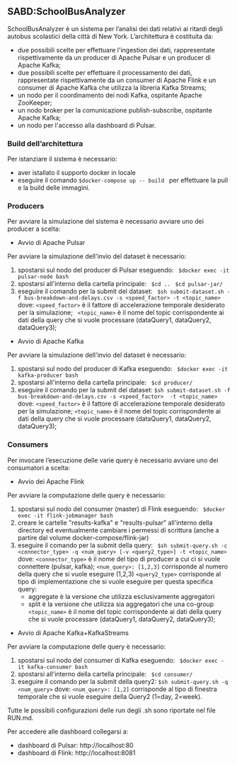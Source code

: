 ## SABD:SchoolBusAnalyzer

SchoolBusAnalyzer è un sistema per l’analisi dei dati relativi ai ritardi degli autobus scolastici della città di New York.
L’architettura è costituita da:

- due possibili scelte per effettuare l'ingestion dei dati, rappresentate rispettivamente da un producer di Apache Pulsar e un producer di Apache Kafka;
- due possibili scelte per effettuare il processamento dei dati, rappresentate rispettivamente da un consumer di Apache Flink e un consumer di Apache Kafka che utilizza la libreria Kafka Streams;
- un nodo per il coordinamento dei nodi Kafka, ospitante Apache ZooKeeper;
- un nodo broker per la comunicazione publish-subscribe, ospitante Apache Kafka;
- un nodo per l'accesso alla dashboard di Pulsar.

### Build dell’architettura
Per istanziare il sistema è necessario:
- aver istallato il supporto docker in locale
- eseguire il comando ```$docker-compose up -- build ``` 
per effettuare la pull e la build delle immagini.

### Producers
Per avviare la simulazione del sistema è necessario avviare uno dei producer a scelta:

- Avvio di Apache Pulsar

Per avviare la simulazione dell'invio del dataset è necessario:
1. spostarsi sul nodo del producer di Pulsar eseguendo: 
       ``` $docker exec -it pulsar-node bash```
2. spostarsi all'interno della cartella principale:
    ``` $cd ..``` 
    ``` $cd pulsar-jar/``` 
3. eseguire il comando per la submit del dataset:
    ``` $sh submit-dataset.sh -f bus-breakdown-and-delays.csv -s <speed_factor> -t <topic_name>```
dove:
 ```<speed_factor>``` è il fattore di accelerazione temporale desiderato per la simulazione;
 ``` <topic_name>``` è il nome del topic corrispondente ai dati della query che si vuole processare (dataQuery1, dataQuery2, dataQuery3);
 
 - Avvio di Apache Kafka
 
 Per avviare la simulazione dell'invio del dataset è necessario:
 1. spostarsi sul nodo del producer di Kafka eseguendo: 
        ``` $docker exec -it kafka-producer bash```
 2. spostarsi all'interno della cartella principale:
    ``` $cd producer/``` 
 3. eseguire il comando per la submit del dataset:
     ``` $sh submit-dataset.sh -f bus-breakdown-and-delays.csv -s <speed_factor>  -t <topic_name> ```
 dove:
  ```<speed_factor>``` è il fattore di accelerazione temporale desiderato per la simulazione;
  ```<topic_name>``` è il nome del topic corrispondente ai dati della query che si vuole processare (dataQuery1, dataQuery2, dataQuery3);

  
### Consumers
Per invocare l’esecuzione delle varie query è necessario avviare uno dei consumatori a scelta:

 - Avvio dei Apache Flink
 
 Per avviare la computazione delle query è necessario:
 1. spostarsi sul nodo del consumer (master) di Flink eseguendo: 
        ``` $docker exec -it flink-jobmanager bash```
 2. creare le cartelle "results-kafka" e "results-pulsar" all'interno della directory ed eventualmente cambiare i permessi di scrittura (anche a partire dal volume docker-compose/flink-jar)
 3. eseguire il comando per la submit della query:
     ``` $sh submit-query.sh -c <connector_type> -q <num_query> [-v <query2_type>] -t <topic_name>```
 dove:
  ```<connector_type>``` è il nome del tipo di producer a cui ci si vuole connettere (pulsar, kafka);
  ```<num_query>: [1,2,3]``` corrisponde al numero della query che si vuole eseguire (1,2,3)
  ```<query2_type>``` corrisponde al tipo di implementazione che si vuole eseguire per questa specifica query:
    - aggregate è la versione che utilizza esclusivamente aggregatori
    - split è la versione che utilizza sia aggregatori che una co-group
  ``` <topic_name>``` è il nome del topic corrispondente ai dati della query che si vuole processare (dataQuery1, dataQuery2, dataQuery3);
  
  - Avvio di Apache Kafka+KafkaStreams
  
  Per avviare la computazione delle query è necessario:
  1. spostarsi sul nodo del consumer di Kafka eseguendo: 
         ``` $docker exec -it kafka-consumer bash``` 
  2. spostarsi all'interno della cartella principale:
       ``` $cd consumer/``` 
  3. eseguire il comando per la submit della query2:
      ``` $sh submit-query.sh -q <num_query> ```
  dove:
  ```<num_query>: [1,2]``` corrisponde al tipo di finestra temporale che si vuole eseguire della Query2 (1=day, 2=week).
 
 Tutte le possibili configurazioni delle run degli .sh sono riportate nel file RUN.md.
 
 Per accedere alle dashboard collegarsi a:
 - dashboard di Pulsar:  http://localhost:80
 - dashboard di Flink:  http://localhost:8081

 
 
